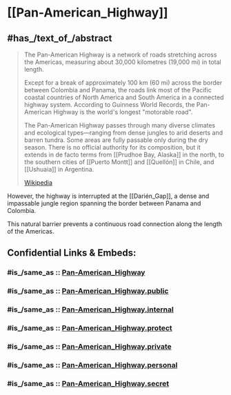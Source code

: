
# [[Pan-American_Highway]] 

## #has_/text_of_/abstract 

> The Pan-American Highway is a network of roads 
> stretching across the Americas, 
> measuring about 30,000 kilometres (19,000 mi) in total length. 
> 
> Except for a break of approximately 100 km (60 mi) 
> across the border between Colombia and Panama, 
> the roads link most of the Pacific coastal countries of North America 
> and South America in a connected highway system. 
> According to Guinness World Records, 
> the Pan-American Highway is the world's longest "motorable road".
>
> The Pan-American Highway passes through many diverse climates 
> and ecological types—ranging from dense jungles to arid deserts and barren tundra. 
> Some areas are fully passable only during the dry season. 
> There is no official authority for its composition, 
> but it extends in de facto terms from [[Prudhoe Bay, Alaska]] in the north, 
> to the southern cities of [[Puerto Montt]] and [[Quellón]] in Chile, 
> and [[Ushuaia]] in Argentina.
>
> [Wikipedia](https://en.wikipedia.org/wiki/Pan-American%20Highway)


However, the highway is interrupted at the [[Darién_Gap]], 
a dense and impassable jungle region 
spanning the border between Panama and Colombia. 

This natural barrier prevents a continuous road connection 
along the length of the Americas.


## Confidential Links & Embeds: 

### #is_/same_as :: [Pan-American_Highway](/_Standards/Earth/Continent/America~Central/Pan-American_Highway.md) 

### #is_/same_as :: [Pan-American_Highway.public](/_public/Earth/Continent/America~Central/Pan-American_Highway.public.md) 

### #is_/same_as :: [Pan-American_Highway.internal](/_internal/Earth/Continent/America~Central/Pan-American_Highway.internal.md) 

### #is_/same_as :: [Pan-American_Highway.protect](/_protect/Earth/Continent/America~Central/Pan-American_Highway.protect.md) 

### #is_/same_as :: [Pan-American_Highway.private](/_private/Earth/Continent/America~Central/Pan-American_Highway.private.md) 

### #is_/same_as :: [Pan-American_Highway.personal](/_personal/Earth/Continent/America~Central/Pan-American_Highway.personal.md) 

### #is_/same_as :: [Pan-American_Highway.secret](/_secret/Earth/Continent/America~Central/Pan-American_Highway.secret.md)

